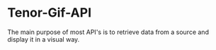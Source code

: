 # Tenor-Gif-API
The main purpose of most API's is to retrieve data from a source and display it in a visual way.

